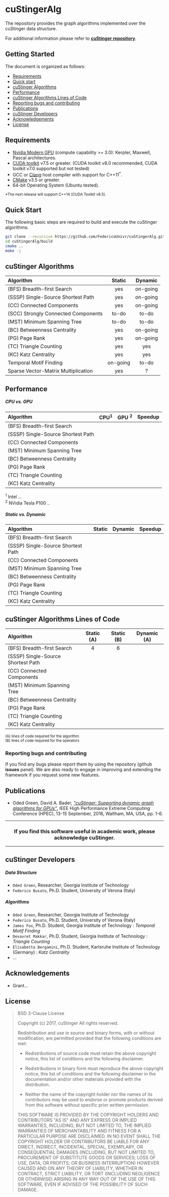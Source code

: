 # cuStingerAlg #

The repository provides the graph algorithms implemented over the cuStinger
data structure.

For additional information please refer to [**cuStinger repository**]( https://github.com/FedericoUnivr/cuStinger).

## Getting Started ##

The document is organized as follows:

* [Requirements](#requirements)
* [Quick start](#quick-start)
* [cuStinger Algorithms](#custinger-algorithms)
* [Performance](#performance)
* [cuStinger Algorithms Lines of Code](#custinger-algorithms-lines-of-code)
* [Reporting bugs and contributing](#reporting-bugs-and-contributing)
* [Publications](#publications)
* [cuStinger Developers](#custinger-developers)
* [Acknowledgements](#acknowledgements)
* [License](#licence)

## Requirements ##

* [Nvidia Modern GPU](https://developer.nvidia.com/cuda-gpus) (compute capability >= 3.0): Kerpler, Maxwell, Pascal architectures.
* [CUDA toolkit](https://developer.nvidia.com/cuda-toolkit) v7.5 or greater. (CUDA toolkit v8.0 recommended, CUDA toolkit v7.0 supported but not tested)
* GCC or [Clang](https://clang.llvm.org) host compiler with support for C++11<sup>*</sup>.
* [CMake](https://cmake.org) v3.5 or greater.
* 64-bit Operating System (Ubuntu tested).

<sup>*The next release will support C++14 (CUDA Toolkit v8.5). </sup>

## Quick Start ##

The following basic steps are required to build and execute the cuStinger algorithms:
```bash
git clone --recursive https://github.com/FedericoUnivr/cuStingerAlg.git
cd cuStingerAlg/build
cmake ..
make -j
```

## cuStinger Algorithms ##

|           Algorithm                 |    Static     | Dynamic  |
| :-----------------------------------|:-------------:|:--------:|
| (BFS) Breadth-first Search          |     yes       | on-going |
| (SSSP) Single-Source Shortest Path  |     yes       | on-going |
| (CC) Connected Components           |     yes       | on-going |
| (SCC) Strongly Connected Components |    to-do      |  to-do   |
| (MST) Minimum Spanning Tree         |    to-do      |  to-do   |
| (BC) Betweenness Centrality         |     yes       | on-going |
| (PG) Page Rank                      |     yes       | on-going |
| (TC) Triangle Counting              |     yes       |   yes    |
| (KC) Katz Centrality                |     yes       |   yes    |
| Temporal Motif Finding              |  on-going     |  to-do   |
| Sparse Vector-Matrix Multiplication |     yes       |    ?     |


## Performance ##

##### CPU vs. GPU #####

|           Algorithm                 | CPU<sup>1</sup> | GPU <sup>2</sup> |  Speedup |
| :-----------------------------------|:---------------:|:----------------:|:--------:|
| (BFS) Breadth-first Search          |                 |                  |          |
| (SSSP) Single-Source Shortest Path  |                 |                  |          |
| (CC) Connected Components           |                 |                  |          |
| (MST) Minimum Spanning Tree         |                 |                  |          |
| (BC) Betweenness Centrality         |                 |                  |          |
| (PG) Page Rank                      |                 |                  |          |
| (TC) Triangle Counting              |                 |                  |          |
| (KC) Katz Centrality                |                 |                  |          |

<sup>1</sup> Intel ...   <br>
<sup>2</sup> NVidia Tesla P100 ..

##### Static vs. Dynamic #####

|           Algorithm                 |     Static      |      Dynamic     |  Speedup |
| :-----------------------------------|:---------------:|:----------------:|:--------:|
| (BFS) Breadth-first Search          |                 |                  |          |
| (SSSP) Single-Source Shortest Path  |                 |                  |          |
| (CC) Connected Components           |                 |                  |          |
| (MST) Minimum Spanning Tree         |                 |                  |          |
| (BC) Betweenness Centrality         |                 |                  |          |
| (PG) Page Rank                      |                 |                  |          |
| (TC) Triangle Counting              |                 |                  |          |
| (KC) Katz Centrality                |                 |                  |          |

## cuStinger Algorithms Lines of Code ##

|         Algorithm                   | Static (A) | Static (B) | Dynamic (A) |
| :-----------------------------------|:----------:|:----------:|:-----------:|
| (BFS) Breadth-first Search          |     4      |     6      |             |
| (SSSP) Single-Source Shortest Path  |            |            |             |
| (CC) Connected Components           |            |            |             |
| (MST) Minimum Spanning Tree         |            |            |             |
| (BC) Betweenness Centrality         |            |            |             |
| (PG) Page Rank                      |            |            |             |
| (TC) Triangle Counting              |            |            |             |
| (KC) Katz Centrality                |            |            |             |

<sup>(A) lines of code required for the algorithm </sup><br>
<sup>(B) lines of code required for the operators </sup>

### Reporting bugs and contributing ###

If you find any bugs please report them by using the repository (github **issues** panel).
We are also ready to engage in improving and extending the framework if you request some new features.


## Publications ##

* Oded Green, David A. Bader, [*"cuStinger: Supporting dynamic graph algorithms for GPUs"*](https://www.researchgate.net/publication/308174457_cuSTINGER_Supporting_dynamic_graph_algorithms_for_GPUs),
IEEE High Performance Extreme Computing Conference (HPEC), 13-15 September, 2016, Waltham, MA, USA, pp. 1-6.


---
### <center>If you find this software useful in academic work, please acknowledge cuStinger. </center> ###
***

## cuStinger Developers ##

##### Data Structure ######

* `Oded Green`, Researcher, Georgia Institute of Technology
* `Federico Busato`, Ph.D. Student, University of Verona (Italy)

##### Algorithms ######

* `Oded Green`, Researcher, Georgia Institute of Technology
* `Federico Busato`, Ph.D. Student, University of Verona (Italy)
* `James Fox`, Ph.D. Student, Georgia Institute of Technology : *Temporal Motif Finding*
* `Devavret Makkar`, Ph.D. Student, Georgia Institute of Technology : *Triangle Counting*
* `Elisabetta Bergamini`, Ph.D. Student, Karlsruhe Institute of Technology (Germany) : *Katz Centrality*
* ...

## Acknowledgements ##

* Grant...

## License ##

> BSD 3-Clause License
>
> Copyright (c) 2017, cuStinger
> All rights reserved.
>
> Redistribution and use in source and binary forms, with or without
> modification, are permitted provided that the following conditions are met:
>
> * Redistributions of source code must retain the above copyright notice, this
>   list of conditions and the following disclaimer.
>
> * Redistributions in binary form must reproduce the above copyright notice,
>   this list of conditions and the following disclaimer in the documentation
>   and/or other materials provided with the distribution.
>
> * Neither the name of the copyright holder nor the names of its
>   contributors may be used to endorse or promote products derived from
>   this software without specific prior written permission.
>
> THIS SOFTWARE IS PROVIDED BY THE COPYRIGHT HOLDERS AND CONTRIBUTORS "AS IS"
> AND ANY EXPRESS OR IMPLIED WARRANTIES, INCLUDING, BUT NOT LIMITED TO, THE
> IMPLIED WARRANTIES OF MERCHANTABILITY AND FITNESS FOR A PARTICULAR PURPOSE ARE
> DISCLAIMED. IN NO EVENT SHALL THE COPYRIGHT HOLDER OR CONTRIBUTORS BE LIABLE
> FOR ANY DIRECT, INDIRECT, INCIDENTAL, SPECIAL, EXEMPLARY, OR CONSEQUENTIAL
> DAMAGES (INCLUDING, BUT NOT LIMITED TO, PROCUREMENT OF SUBSTITUTE GOODS OR
> SERVICES; LOSS OF USE, DATA, OR PROFITS; OR BUSINESS INTERRUPTION) HOWEVER
> CAUSED AND ON ANY THEORY OF LIABILITY, WHETHER IN CONTRACT, STRICT LIABILITY,
> OR TORT (INCLUDING NEGLIGENCE OR OTHERWISE) ARISING IN ANY WAY OUT OF THE USE
> OF THIS SOFTWARE, EVEN IF ADVISED OF THE POSSIBILITY OF SUCH DAMAGE.
